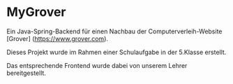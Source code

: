 # MyGrover
Ein Java-Spring-Backend für einen Nachbau der Computerverleih-Website [Grover] (https://www.grover.com).

Dieses Projekt wurde im Rahmen einer Schulaufgabe in der 5.Klasse erstellt.

Das entsprechende Frontend wurde dabei von unserem Lehrer bereitgestellt.
